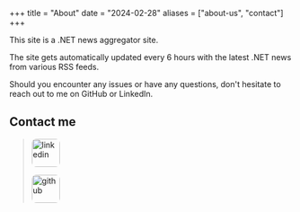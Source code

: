 +++
title = "About"
date = "2024-02-28"
aliases = ["about-us", "contact"]
+++

This site is a .NET news aggregator site.

The site gets automatically updated every 6 hours with the latest .NET news from various RSS feeds.

Should you encounter any issues or have any questions, don't hesitate to reach out to me on GitHub or LinkedIn.


## Contact me

<blockquote>
    <p>
        <a href="https://www.linkedin.com/in/carlosponsn/">
            <img src="/images/linkedin-logo.svg" alt="linkedin" class="left" style="border-radius: 8px;  width: 50px; height: 50px">
        </a>  
    </p>
    <p>
        <a href="https://github.com/karlospn">
            <img src="/images/github.svg" alt="github" class="left" style="border-radius: 8px; width: 50px; height: 50px">
        </a>
    </p>
</blockquote>

